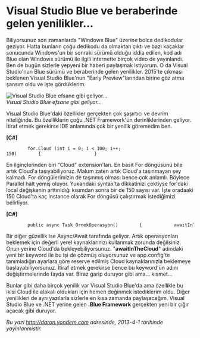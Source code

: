 # Visual Studio Blue ve beraberinde gelen yenilikler... 

Biliyorsunuz son zamanlarda "Windows Blue" üzerine bolca dedikodular
geziyor. Hatta bunların çoğu dedikodu da olmaktan çıktı ve bazı kaçaklar
sonucunda Windows'un bir sonraki sürümü olduğu iddia edilen, kod adı
Blue olan Windows sürümü ile ilgili internette birçok video de
yayınlandı. Ben de bugün sizlerle yepyeni bir haberi paylaşmak
istiyorum. O da Visual Studio'nun Blue sürümü ve beraberinde gelen
yenilikler. 2015'te çıkması beklenen Visual Studio Blue'nun "Early
Preview"larından birine göz atma şansım oldu ve işte gördüklerim.

![Visual Studio Blue efsane gibi
geliyor...](media/Visual_Studio_Blue_ve_beraberinde_gelen_yenilikler/blue.jpg)\
*Visual Studio Blue efsane gibi geliyor...*

Visual Studio Blue'daki özellikler gerçekten çok şaşırtıcı ve devrim
niteliğinde. Bu özelliklerin çoğu .NET Framework'ün derinliklerinden
geliyor. İtiraf etmek gerekirse IDE anlamında çok bir yenilik göremedim
ben.

**[C\#]**

``` {style="font-family: Consolas; font-size: 13; color: black; background: white;"}
        for.Cloud (int i = 0; i < 100; i++; 150)        {                    }
```

En ilginçlerinden biri "Cloud" extension'ları. En basit For döngüsünü
bile artık Cloud'a taşıyabiliyoruz. Malum zaten artık Cloud'a taşınmayan
şey kalmadı. For döngülerimizin de taşınmış olması bence çok anlamlı.
Böylece Parallel halt yemiş oluyor. Yukarıdaki syntax'ta dikkatinizi
çektiyse for'daki local değişkenin arttırıldığı kısımdan sonra bir de
150 sayısı var. İşte oradaaki 150 Cloud'ta kaç instance olarak For
döngüsü çalıştırmak istediğimizi belirliyor.

**[C\#]**

``` {style="font-family: Consolas; font-size: 13; color: black; background: white;"}
        public async Task OrnekOperasyon()        {            awaitInTheCloud OrnekOperasyon2();        }
```

Bir diğer güzellik ise Async/Await tarafında geliyor. Artık
operasyonları beklemek için değerli yerel kaynaklarınızı kullanmak
zorunda değilsiniz. Onun yerine Cloud'da bekleyebiliyorsunuz.
"**awaitInTheCloud**" adındaki yeni bir keyword ile bu işi de çözmüş
oluyorsunuz ve app.config'te tanımladığın ayarlara göre reserve edilmiş
Cloud kaynaklarınızla beklemeye başlayabiliyorsunuz. İtiraf etmek
gerekirse bence bu keyword'ün adını değiştirmelerinde fayda var. Biraz
garip duruyor gibi ama... kısmet...

Bunlar gibi daha birçok yenilik var Visual Studio Blue'da ama özellikle
bu ikisi Cloud ile alakalı oldukları için hemen değinmek istediklerim
oldu. Diğer yenilikleri de ayrı yazılarla sizlerle en kısa zamanda
paylaşacağım. Visual Studio Blue ve .NET yerine gelen **.Blue
Framework** gerçekten yeni bir çığır açacak gibi duruyor.


*Bu yazi http://daron.yondem.com adresinde, 2013-4-1 tarihinde yayinlanmistir.*